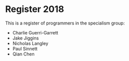 # Register 2018

This is a register of programmers in the specialism group:
* Charlie Guerri-Garrett
* Jake Jiggins
* Nicholas Langley
* Paul Sinnett
* Qian Chen
